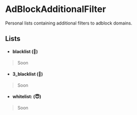 # AdBlockAdditionalFilter
Personal lists containing additional filters to adblock domains.

## Lists
- #### blacklist (:imp:)
> Soon
- #### 3_blacklist (:imp:)
> Soon
- #### whitelist: (:innocent:)
> Soon

